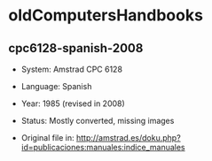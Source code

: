 # oldComputersHandbooks

## cpc6128-spanish-2008

* System: Amstrad CPC 6128

* Language: Spanish

* Year: 1985 (revised in 2008)

* Status: Mostly converted, missing images

* Original file in: http://amstrad.es/doku.php?id=publicaciones:manuales:indice_manuales
